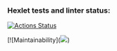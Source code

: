 ### Hexlet tests and linter status:
[![Actions Status](https://github.com/IlyaFD81/java-project-61/workflows/hexlet-check/badge.svg)](https://github.com/IlyaFD81/java-project-61/actions)

[![Maintainability](<a href="https://codeclimate.com/github/IlyaFD81/java-project-61/maintainability"><img src="https://api.codeclimate.com/v1/badges/c28d8a4587e50afd6f2f/maintainability" /></a>)
